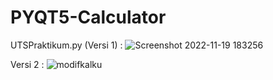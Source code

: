 # PYQT5-Calculator

UTSPraktikum.py (Versi 1) :
![Screenshot 2022-11-19 183256](https://user-images.githubusercontent.com/97670164/202848662-5b1f8784-2da9-4ca1-8771-e8ac09c21ca0.png)

Versi 2  :
![modifkalku](https://user-images.githubusercontent.com/97670164/203553493-8127fee4-3709-41e2-9b66-a44eca640b2a.png)

